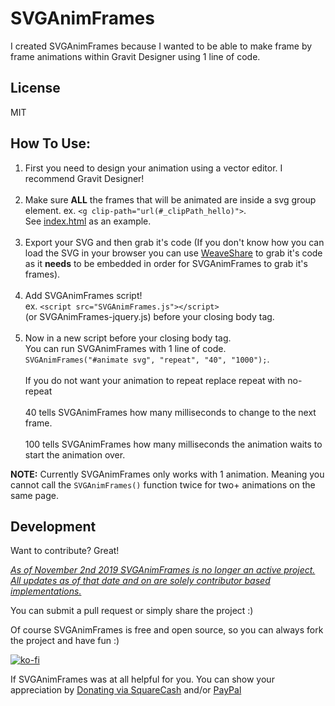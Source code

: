 SVGAnimFrames
===================

I created SVGAnimFrames because I wanted to be able to make frame by frame animations within Gravit Designer using 1 line of code.

License
-------------

MIT

How To Use:
-------------

  1. First you need to design your animation using a vector editor. I recommend Gravit Designer!  <br><br>
  2. Make sure **ALL** the frames that will be animated are inside a svg group element. ex. `<g clip-path="url(#_clipPath_hello)">`.  <br>See [index.html](https://github.com/michaelsboost/SVGAnimFrames/blob/gh-pages/index.html) as an example.  <br><br>
  3. Export your SVG and then grab it's code (If you don't know how you can load the SVG in your browser you can use [WeaveShare](https://michaelsboost.github.io/WeaveShare) to grab it's code as it **needs** to be embedded in order for SVGAnimFrames to grab it's frames).  <br><br>
  4. Add SVGAnimFrames script! <br>ex. `<script src="SVGAnimFrames.js"></script>` <br>(or SVGAnimFrames-jquery.js) before your closing body tag.  <br><br>
  5. Now in a new script before your closing body tag. <br>You can run SVGAnimFrames with 1 line of code. <br>`SVGAnimFrames("#animate svg", "repeat", "40", "1000");`. <br><br>If you do not want your animation to repeat replace repeat with no-repeat   <br><br>40 tells SVGAnimFrames how many milliseconds to change to the next frame.   <br><br>100 tells SVGAnimFrames how many milliseconds the animation waits to start the animation over.
  
**NOTE:** Currently SVGAnimFrames only works with 1 animation. Meaning you cannot call the `SVGAnimFrames()` function twice for two+ animations on the same page.

Development
-------------

Want to contribute? Great!  

*<u>As of November 2nd 2019 SVGAnimFrames is no longer an active project.  
All updates as of that date and on are solely contributor based implementations.</u>*

You can submit a pull request or simply share the project :)

Of course SVGAnimFrames is free and open source, so you can always fork the project and have fun :)

[![ko-fi](https://az743702.vo.msecnd.net/cdn/kofi2.png?v=0)](https://ko-fi.com/michaelsboost)

If SVGAnimFrames was at all helpful for you. You can show your appreciation by [Donating via SquareCash](https://cash.me/$michaelsboost) and/or [PayPal](https://www.paypal.me/mikethedj4)
